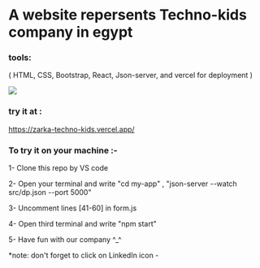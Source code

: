 # A website repersents Techno-kids company in egypt  
### tools:
( HTML, CSS, Bootstrap, React, Json-server, and vercel for deployment )

![](https://encrypted-tbn0.gstatic.com/images?q=tbn:ANd9GcQw_LSS4NpN1QzGxj8h83WgnNdPCElZIscezw&s)

### try it at :
https://zarka-techno-kids.vercel.app/


### To try it on your machine :-

1- Clone this repo by VS code

2- Open your terminal and write "cd my-app" , "json-server --watch src/dp.json --port 5000"

3- Uncomment lines [41-60] in form.js

4- Open third terminal and write "npm start"

5- Have fun with our company ^_^ 

*note: don't forget to click on LinkedIn icon *-*
 
